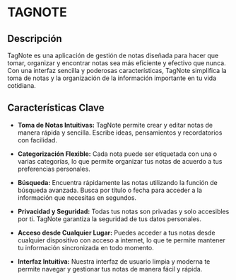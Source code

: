 # TAGNOTE

## Descripción

TagNote es una aplicación de gestión de notas diseñada para hacer que tomar, organizar y encontrar notas sea más eficiente y efectivo que nunca. Con una interfaz sencilla y poderosas características, TagNote simplifica la toma de notas y la organización de la información importante en tu vida cotidiana.

## Características Clave

- **Toma de Notas Intuitivas:** TagNote permite crear y editar notas de manera rápida y sencilla. Escribe ideas, pensamientos y recordatorios con facilidad.

- **Categorización Flexible:** Cada nota puede ser etiquetada con una o varias categorías, lo que permite organizar tus notas de acuerdo a tus preferencias personales.

- **Búsqueda:** Encuentra rápidamente las notas utilizando la función de búsqueda avanzada. Busca por título o fecha para acceder a la información que necesitas en segundos.

- **Privacidad y Seguridad:** Todas tus notas son privadas y solo accesibles por ti. TagNote garantiza la seguridad de tus datos personales.

- **Acceso desde Cualquier Lugar:** Puedes acceder a tus notas desde cualquier dispositivo con acceso a internet, lo que te permite mantener tu información sincronizada en todo momento.

- **Interfaz Intuitiva:** Nuestra interfaz de usuario limpia y moderna te permite navegar y gestionar tus notas de manera fácil y rápida.
